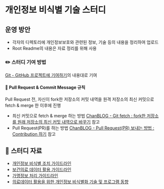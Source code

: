 # 개인정보 비식별 기술 스터디

## 운영 방안
- 각자의 디렉토리에 개인정보보호와 관련된 정보, 기술 등의 내용을 정리하여 업로드
- Root Readme의 내용은 자료 정리를 위해 사용

### ✏️ 스터디 기여 방법
[Git - GitHub 프로젝트에 기여하기](https://git-scm.com/book/ko/v2/GitHub-GitHub-%ED%94%84%EB%A1%9C%EC%A0%9D%ED%8A%B8%EC%97%90-%EA%B8%B0%EC%97%AC%ED%95%98%EA%B8%B0)의 내용대로 기여

#### 🧲 Pull Request & Commit Message 규칙
Pull Request 전, 자신이 fork한 저장소의 커밋 내역을 원격 저장소의 최신 커밋으로 fetch & merge 한 이후에 진행

- 최신 커밋으로 fetch & merge 하는 방법
    [ChanBLOG - Git fetch : fork한 저장소를 원래 저장소의 최신 커밋 내역으로 바꾸기](https://chanhuiseok.github.io/posts/git-2/) 참고
- Pull Request(PR)를 하는 방법
    [ChanBLOG - Pull Request(PR) 보내는 방법 : Contribution 하기](https://chanhuiseok.github.io/posts/git-3/) 참고

## 📗 스터디 자료
- [개인정보 비식별 조치 가이드라인](https://www.kisa.or.kr/public/laws/laws2_View.jsp?cPage=1&mode=view&p_No=282&b_No=282&d_No=3&ST=T&SV=)
- [보건의료 데이터 활용 가이드라인](http://www.mohw.go.kr/react/al/sal0101vw.jsp?PAR_MENU_ID=04&MENU_ID=040101&CONT_SEQ=363309&page=1)
- [가명정보 처리 가이드라인](https://www.pipc.go.kr/np/default/page.do?mCode=D040010000#LINK)
- [의료데이터 활용을 위한 개인정보 비식별화 기술 및 프로그램 동향](https://www.khidi.or.kr/board/view?pageNum=1&rowCnt=10&no1=1&linkId=48762098&menuId=MENU01783&maxIndex=00487620989998&minIndex=00487620989998&schType=1&schText=%EA%B0%9C%EC%9D%B8%EC%A0%95%EB%B3%B4&schStartDate=&schEndDate=&boardStyle=&categoryId=&continent=&country=)